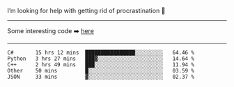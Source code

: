 I’m looking for help with getting rid of procrastination 🤔

-----

Some interesting code :arrow_right: [here](https://github.com/zhen8838/playground)

-----

<!--START_SECTION:waka-->
```text
C#       15 hrs 12 mins  ████████████████░░░░░░░░░   64.46 % 
Python   3 hrs 27 mins   ███▓░░░░░░░░░░░░░░░░░░░░░   14.64 % 
C++      2 hrs 49 mins   ███░░░░░░░░░░░░░░░░░░░░░░   11.94 % 
Other    50 mins         █░░░░░░░░░░░░░░░░░░░░░░░░   03.59 % 
JSON     33 mins         ▓░░░░░░░░░░░░░░░░░░░░░░░░   02.37 % 
```
<!--END_SECTION:waka-->

<!--
**zhen8838/zhen8838** is a ✨ _special_ ✨ repository because its `README.md` (this file) appears on your GitHub profile.

Here are some ideas to get you started:

- 🔭 I’m currently working on ...
- 🌱 I’m currently learning ...
- 👯 I’m looking to collaborate on ...
 ...
- 💬 Ask me about ...
- 📫 How to reach me: ...
- 😄 Pronouns: ...
- ⚡ Fun fact: ...
-->
